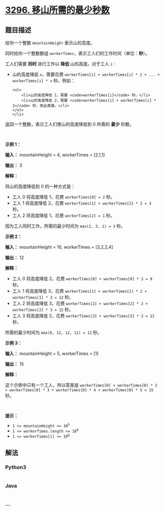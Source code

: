 # [3296. 移山所需的最少秒数](https://leetcode.cn/problems/minimum-number-of-seconds-to-make-mountain-height-zero)

## 题目描述

<!-- 这里写题目描述 -->

<p>给你一个整数 <code>mountainHeight</code> 表示山的高度。</p>

<p>同时给你一个整数数组 <code>workerTimes</code>，表示工人们的工作时间（单位：<strong>秒</strong>）。</p>

<p>工人们需要 <strong>同时 </strong>进行工作以 <strong>降低 </strong>山的高度。对于工人 <code>i</code> :</p>

<ul>
	<li>山的高度降低 <code>x</code>，需要花费 <code>workerTimes[i] + workerTimes[i] * 2 + ... + workerTimes[i] * x</code> 秒。例如：

	<ul>
		<li>山的高度降低 1，需要 <code>workerTimes[i]</code> 秒。</li>
		<li>山的高度降低 2，需要 <code>workerTimes[i] + workerTimes[i] * 2</code> 秒，依此类推。</li>
	</ul>
	</li>
</ul>

<p>返回一个整数，表示工人们使山的高度降低到 0 所需的 <strong>最少</strong> 秒数。</p>

<p>&nbsp;</p>

<p><strong class="example">示例 1：</strong></p>

<div class="example-block">
<p><strong>输入：</strong> <span class="example-io">mountainHeight = 4, workerTimes = [2,1,1]</span></p>

<p><strong>输出：</strong> <span class="example-io">3</span></p>

<p><strong>解释：</strong></p>

<p>将山的高度降低到 0 的一种方式是：</p>

<ul>
	<li>工人 0 将高度降低 1，花费 <code>workerTimes[0] = 2</code> 秒。</li>
	<li>工人 1 将高度降低 2，花费 <code>workerTimes[1] + workerTimes[1] * 2 = 3</code> 秒。</li>
	<li>工人 2 将高度降低 1，花费 <code>workerTimes[2] = 1</code> 秒。</li>
</ul>

<p>因为工人同时工作，所需的最少时间为 <code>max(2, 3, 1) = 3</code> 秒。</p>
</div>

<p><strong class="example">示例 2：</strong></p>

<div class="example-block">
<p><strong>输入：</strong> <span class="example-io">mountainHeight = 10, workerTimes = [3,2,2,4]</span></p>

<p><strong>输出：</strong> <span class="example-io">12</span></p>

<p><strong>解释：</strong></p>

<ul>
	<li>工人 0 将高度降低 2，花费 <code>workerTimes[0] + workerTimes[0] * 2 = 9</code> 秒。</li>
	<li>工人 1 将高度降低 3，花费 <code>workerTimes[1] + workerTimes[1] * 2 + workerTimes[1] * 3 = 12</code> 秒。</li>
	<li>工人 2 将高度降低 3，花费 <code>workerTimes[2] + workerTimes[2] * 2 + workerTimes[2] * 3 = 12</code> 秒。</li>
	<li>工人 3 将高度降低 2，花费 <code>workerTimes[3] + workerTimes[3] * 2 = 12</code> 秒。</li>
</ul>

<p>所需的最少时间为 <code>max(9, 12, 12, 12) = 12</code> 秒。</p>
</div>

<p><strong class="example">示例 3：</strong></p>

<div class="example-block">
<p><strong>输入：</strong> <span class="example-io">mountainHeight = 5, workerTimes = [1]</span></p>

<p><strong>输出：</strong> <span class="example-io">15</span></p>

<p><strong>解释：</strong></p>

<p>这个示例中只有一个工人，所以答案是 <code>workerTimes[0] + workerTimes[0] * 2 + workerTimes[0] * 3 + workerTimes[0] * 4 + workerTimes[0] * 5 = 15</code> 秒。</p>
</div>

<p>&nbsp;</p>

<p><strong>提示：</strong></p>

<ul>
	<li><code>1 &lt;= mountainHeight &lt;= 10<sup>5</sup></code></li>
	<li><code>1 &lt;= workerTimes.length &lt;= 10<sup>4</sup></code></li>
	<li><code>1 &lt;= workerTimes[i] &lt;= 10<sup>6</sup></code></li>
</ul>


## 解法

<!-- 这里可写通用的实现逻辑 -->

<!-- tabs:start -->

### **Python3**

<!-- 这里可写当前语言的特殊实现逻辑 -->

```python

```

### **Java**

<!-- 这里可写当前语言的特殊实现逻辑 -->

```java

```

### **...**

```

```

<!-- tabs:end -->
